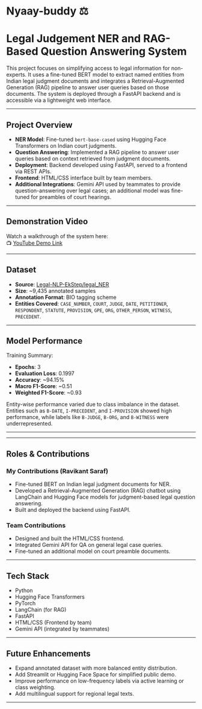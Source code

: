 # Nyaay-buddy ⚖️
# Legal Judgement NER and RAG-Based Question Answering System

This project focuses on simplifying access to legal information for non-experts. It uses a fine-tuned BERT model to extract named entities from Indian legal judgment documents and integrates a Retrieval-Augmented Generation (RAG) pipeline to answer user queries based on those documents. The system is deployed through a FastAPI backend and is accessible via a lightweight web interface.

---

## Project Overview

- **NER Model**: Fine-tuned `bert-base-cased` using Hugging Face Transformers on Indian court judgments.
- **Question Answering**: Implemented a RAG pipeline to answer user queries based on context retrieved from judgment documents.
- **Deployment**: Backend developed using FastAPI, served to a frontend via REST APIs.
- **Frontend**: HTML/CSS interface built by team members.
- **Additional Integrations**: Gemini API used by teammates to provide question-answering over legal cases; an additional model was fine-tuned for preambles of court hearings.

---

## Demonstration Video

Watch a walkthrough of the system here:  
📺 [YouTube Demo Link](https://youtu.be/2F8Kdta1zc0)

---

## Dataset

- **Source**: [Legal-NLP-EkStep/legal_NER](https://github.com/Legal-NLP-EkStep/legal_NER)
- **Size**: ~9,435 annotated samples
- **Annotation Format**: BIO tagging scheme
- **Entities Covered**: `CASE_NUMBER`, `COURT`, `JUDGE`, `DATE`, `PETITIONER`, `RESPONDENT`, `STATUTE`, `PROVISION`, `GPE`, `ORG`, `OTHER_PERSON`, `WITNESS`, `PRECEDENT`.

---

## Model Performance

Training Summary:
- **Epochs**: 3  
- **Evaluation Loss**: 0.1997  
- **Accuracy**: ~94.15%  
- **Macro F1-Score**: ~0.51  
- **Weighted F1-Score**: ~0.93  

Entity-wise performance varied due to class imbalance in the dataset. Entities such as `B-DATE`, `I-PRECEDENT`, and `I-PROVISION` showed high performance, while labels like `B-JUDGE`, `B-ORG`, and `B-WITNESS` were underrepresented.

---


---

## Roles & Contributions

### My Contributions (Ravikant Saraf)
- Fine-tuned BERT on Indian legal judgment documents for NER.
- Developed a Retrieval-Augmented Generation (RAG) chatbot using LangChain and Hugging Face models for judgment-based legal question answering.
- Built and deployed the backend using FastAPI.

### Team Contributions
- Designed and built the HTML/CSS frontend.
- Integrated Gemini API for QA on general legal case queries.
- Fine-tuned an additional model on court preamble documents.

---

## Tech Stack

- Python
- Hugging Face Transformers
- PyTorch
- LangChain (for RAG)
- FastAPI
- HTML/CSS (Frontend by team)
- Gemini API (integrated by teammates)

---

## Future Enhancements

- Expand annotated dataset with more balanced entity distribution.
- Add Streamlit or Hugging Face Space for simplified public demo.
- Improve performance on low-frequency labels via active learning or class weighting.
- Add multilingual support for regional legal texts.

---





